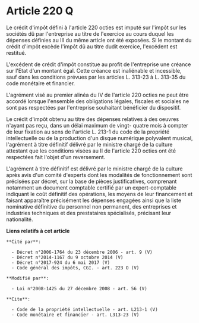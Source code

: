 # Article 220 Q

Le crédit d'impôt défini à l'article 220 octies est imputé sur l'impôt sur les sociétés dû par l'entreprise au titre de
l'exercice au cours duquel les dépenses définies au III du même article ont été exposées. Si le montant du crédit d'impôt
excède l'impôt dû au titre dudit exercice, l'excédent est restitué.

L'excédent de crédit d'impôt constitue au profit de l'entreprise une créance sur l'Etat d'un montant égal. Cette créance est
inaliénable et incessible, sauf dans les conditions prévues par les articles L. 313-23 à L. 313-35 du code monétaire et
financier.

L'agrément visé au premier alinéa du IV de l'article 220 octies ne peut être accordé lorsque l'ensemble des obligations
légales, fiscales et sociales ne sont pas respectées par l'entreprise souhaitant bénéficier du dispositif. 

Le crédit d'impôt obtenu au titre des dépenses relatives à des oeuvres n'ayant pas reçu, dans un délai maximum de vingt-
quatre mois à compter de leur fixation au sens de l'article L. 213-1 du code de la propriété intellectuelle ou de la
production d'un disque numérique polyvalent musical, l'agrément à titre définitif délivré par le ministre chargé de la
culture attestant que les conditions visées au II de l'article 220 octies ont été respectées fait l'objet d'un reversement.

L'agrément à titre définitif est délivré par le ministre chargé de la culture après avis d'un comité d'experts dont les
modalités de fonctionnement sont précisées par décret, sur la base de pièces justificatives, comprenant notamment un document
comptable certifié par un expert-comptable indiquant le coût définitif des opérations, les moyens de leur financement et
faisant apparaître précisément les dépenses engagées ainsi que la liste nominative définitive du personnel non permanent, des
entreprises et industries techniques et des prestataires spécialisés, précisant leur nationalité.

**Liens relatifs à cet article**

	**Cité par**:

	  - Décret n°2006-1764 du 23 décembre 2006 - art. 9 (V)
	  - Décret n°2014-1167 du 9 octobre 2014 (V)
	  - Décret n°2017-924 du 6 mai 2017 (V)
	  - Code général des impôts, CGI. - art. 223 O (V)

	**Modifié par**:

	  - Loi n°2008-1425 du 27 décembre 2008 - art. 56 (V)

	**Cite**:

	  - Code de la propriété intellectuelle - art. L213-1 (V)
	  - Code monétaire et financier - art. L313-23 (V)
